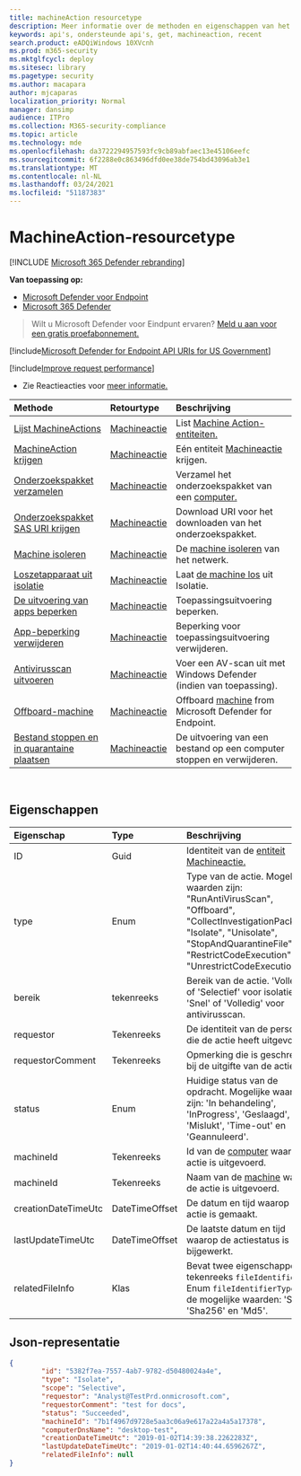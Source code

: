```yaml
---
title: machineAction resourcetype
description: Meer informatie over de methoden en eigenschappen van het type MachineAction-resource in Microsoft Defender voor Eindpunt.
keywords: api's, ondersteunde api's, get, machineaction, recent
search.product: eADQiWindows 10XVcnh
ms.prod: m365-security
ms.mktglfcycl: deploy
ms.sitesec: library
ms.pagetype: security
ms.author: macapara
author: mjcaparas
localization_priority: Normal
manager: dansimp
audience: ITPro
ms.collection: M365-security-compliance
ms.topic: article
ms.technology: mde
ms.openlocfilehash: da3722294957593fc9cb89abfaec13e45106eefc
ms.sourcegitcommit: 6f2288e0c863496dfd0ee38de754bd43096ab3e1
ms.translationtype: MT
ms.contentlocale: nl-NL
ms.lasthandoff: 03/24/2021
ms.locfileid: "51187383"
---
```

# <a name="machineaction-resource-type"></a>MachineAction-resourcetype

[!INCLUDE [Microsoft 365 Defender rebranding](../../includes/microsoft-defender.md)]

**Van toepassing op:**
- [Microsoft Defender voor Endpoint](https://go.microsoft.com/fwlink/p/?linkid=2154037)
- [Microsoft 365 Defender](https://go.microsoft.com/fwlink/?linkid=2118804)

> Wilt u Microsoft Defender voor Eindpunt ervaren? [Meld u aan voor een gratis proefabonnement.](https://www.microsoft.com/microsoft-365/windows/microsoft-defender-atp?ocid=docs-wdatp-exposedapis-abovefoldlink) 


[!include[Microsoft Defender for Endpoint API URIs for US Government](../../includes/microsoft-defender-api-usgov.md)]

[!include[Improve request performance](../../includes/improve-request-performance.md)]


- Zie Reactieacties voor [meer informatie.](respond-machine-alerts.md) 

| Methode                                                            | Retourtype                        | Beschrijving                                                 |
|:------------------------------------------------------------------|:-----------------------------------|:------------------------------------------------------------|
| [Lijst MachineActions](get-machineactions-collection.md)           | [Machineactie](machineaction.md) | List [Machine Action-entiteiten.](machineaction.md)           |
| [MachineAction krijgen](get-machineaction-object.md)                  | [Machineactie](machineaction.md) | Eén entiteit [Machineactie](machineaction.md) krijgen.     |
| [Onderzoekspakket verzamelen](collect-investigation-package.md) | [Machineactie](machineaction.md) | Verzamel het onderzoekspakket van een [computer.](machine.md) |
| [Onderzoekspakket SAS URI krijgen](get-package-sas-uri.md)       | [Machineactie](machineaction.md) | Download URI voor het downloaden van het onderzoekspakket.          |
| [Machine isoleren](isolate-machine.md)                             | [Machineactie](machineaction.md) | De [machine isoleren](machine.md) van het netwerk.                 |
| [Loszetapparaat uit isolatie](unisolate-machine.md)            | [Machineactie](machineaction.md) | Laat [de machine los](machine.md) uit Isolatie.               |
| [De uitvoering van apps beperken](restrict-code-execution.md)              | [Machineactie](machineaction.md) | Toepassingsuitvoering beperken.                             |
| [App-beperking verwijderen](unrestrict-code-execution.md)            | [Machineactie](machineaction.md) | Beperking voor toepassingsuitvoering verwijderen.                   |
| [Antivirusscan uitvoeren](run-av-scan.md)                              | [Machineactie](machineaction.md) | Voer een AV-scan uit met Windows Defender (indien van toepassing).    |
| [Offboard-machine](offboard-machine-api.md)                       | [Machineactie](machineaction.md) | Offboard [machine](machine.md) from Microsoft Defender for Endpoint. |
| [Bestand stoppen en in quarantaine plaatsen](stop-and-quarantine-file.md)           | [Machineactie](machineaction.md) | De uitvoering van een bestand op een computer stoppen en verwijderen.        |

<br>

## <a name="properties"></a>Eigenschappen

| Eigenschap            | Type           | Beschrijving                                                                                                                                                                                                    |
|:--------------------|:---------------|:---------------------------------------------------------------------------------------------------------------------------------------------------------------------------------------------------------------|
| ID                  | Guid           | Identiteit van de [entiteit Machineactie.](machineaction.md)                                                                                                                                                     |
| type                | Enum           | Type van de actie. Mogelijke waarden zijn: "RunAntiVirusScan", "Offboard", "CollectInvestigationPackage", "Isolate", "Unisolate", "StopAndQuarantineFile", "RestrictCodeExecution" en "UnrestrictCodeExecution" |
| bereik               | tekenreeks         | Bereik van de actie. 'Volledig' of 'Selectief' voor isolatie, 'Snel' of 'Volledig' voor antivirusscan.                                                                                                   |
| requestor           | Tekenreeks         | De identiteit van de persoon die de actie heeft uitgevoerd.                                                                                                                                                               |
| requestorComment    | Tekenreeks         | Opmerking die is geschreven bij de uitgifte van de actie.                                                                                                                                                              |
| status              | Enum           | Huidige status van de opdracht. Mogelijke waarden zijn: 'In behandeling', 'InProgress', 'Geslaagd', 'Mislukt', 'Time-out' en 'Geannuleerd'.                                                                                 |
| machineId           | Tekenreeks         | Id van de [computer](machine.md) waarop de actie is uitgevoerd.                                                                                                                                              |
| machineId           | Tekenreeks         | Naam van de [machine](machine.md) waarop de actie is uitgevoerd.                                                                                                                                            |
| creationDateTimeUtc | DateTimeOffset | De datum en tijd waarop de actie is gemaakt.                                                                                                                                                                 |
| lastUpdateTimeUtc   | DateTimeOffset | De laatste datum en tijd waarop de actiestatus is bijgewerkt.                                                                                                                                                     |
| relatedFileInfo     | Klas          | Bevat twee eigenschappen. tekenreeks ```fileIdentifier``` , Enum ```fileIdentifierType``` met de mogelijke waarden: 'Sha1', 'Sha256' en 'Md5'.                                                                         |


## <a name="json-representation"></a>Json-representatie

```json
{
        "id": "5382f7ea-7557-4ab7-9782-d50480024a4e",
        "type": "Isolate",
        "scope": "Selective",
        "requestor": "Analyst@TestPrd.onmicrosoft.com",
        "requestorComment": "test for docs",
        "status": "Succeeded",
        "machineId": "7b1f4967d9728e5aa3c06a9e617a22a4a5a17378",
        "computerDnsName": "desktop-test",
        "creationDateTimeUtc": "2019-01-02T14:39:38.2262283Z",
        "lastUpdateDateTimeUtc": "2019-01-02T14:40:44.6596267Z",
        "relatedFileInfo": null
}
```
